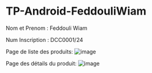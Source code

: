 # TP-Android-FeddouliWiam

Nom et Prenom : Feddouli Wiam

Num Inscription : DCC0001/24

Page de liste des produits:
![image](https://github.com/user-attachments/assets/37d63aa3-9aca-467e-a900-fd4e0ba66d0d)

Page des détails du produit:
![image](https://github.com/user-attachments/assets/198b8b9e-d242-44f2-a440-586345583546)

